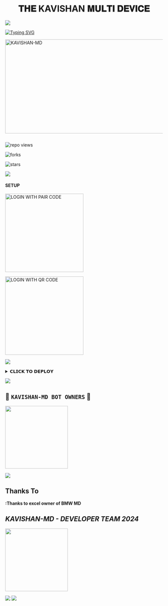 <h1 align="center"> 𝐓𝐇𝐄 KAVISHAN 𝐌𝐔𝐋𝐓𝐈 𝐃𝐄𝐕𝐈𝐂𝐄  </h1>
<p align="center">  

<a><img src='https://i.imgur.com/LyHic3i.gif'/></a>
  
<a href="https://git.io/typing-svg"><img src="https://readme-typing-svg.demolab.com?font=Black+Ops+One&size=50&pause=1000&color=F70707&center=true&width=910&height=100&lines=CREATED+BY+KAVISHAN;RELEASED+20.7.2024;RELEASED+TIME+5.30" alt="Typing SVG" /></a>
  </p>
    <img alt="KAVISHAN-MD" width="700" height="300" src="https://telegra.ph/file/1a012e52413ecc4034e44.jpg">
<p align="center">
<p align="center">
<a href="https://github.com/Kavishan0/KAVISHAN-MD"><img></a> 
<p/>

![repo views](https://hits.seeyoufarm.com/api/count/incr/badge.svg?url=https%3A%2F%2Fgithub.com%2FKavishan0%2FKAVISHAN-MD&count_bg=%23F70707&title_bg=%23555555&icon=gitpod.svg&icon_color=%23F70707&title=Views&edge_flat=false)

![forks](https://img.shields.io/github/forks/Kavishan0/KAVISHAN-MD?label=Forks&style=social)

![stars](https://img.shields.io/github/stars/Kavishan0/KAVISHAN-MD?style=social)
  
<a><img src='https://i.imgur.com/LyHic3i.gif'/></a>

#### SETUP 

    
<a href="https://kavishan-md-session.onrender.com/pair"><img src="https://img.shields.io/badge/LOGIN%20WITH-PAIR%20CODE-black" alt="LOGIN WITH PAIR CODE" width="250"></a>

 



<a href="https://kavishan-md-session.onrender.com/qr"><img src="https://img.shields.io/badge/LOGIN%20WITH-QR%20CODE-black" alt="LOGIN WITH QR CODE" width="250"></a>
<br>


<a><img src='https://i.imgur.com/LyHic3i.gif'/></a>

<details>
<summary>𝗖𝗟𝗜𝗖𝗞 𝗧𝗢 𝗗𝗘𝗣𝗟𝗢𝗬</summary>


## DEPLOY TO HEROKU

1. If you don't have an account in Heroku, create one.
    <br>
    <a href='https://signup.heroku.com/' target="_blank"><img alt='Heroku' src='https://img.shields.io/badge/-Create-black?style=for-the-badge&logo=heroku&logoColor=red'/></a>
2. Now deploy.
    <br>
    <a href='https://dashboard.heroku.com/new?template=https://github.com/Kavishan0/KAVISHAN-MD' target="_blank"><img alt='DEPLOY' src='https://img.shields.io/badge/-DEPLOY-black?style=for-the-badge&logo=heroku&logoColor=red'/></a>

    ## DEPLOY TO REPLIT

1. If you don't have an account in Replit, create one.
    <br>
    <a href='https://replit.com/signup/' target="_blank"><img alt='Replit' src='https://img.shields.io/badge/-Create-black?style=for-the-badge&logo=replitt&logoColor=red'/></a>
2. Now deploy.
    <br>
    <a href='-' target="_blank"><img alt='DEPLOY' src='https://img.shields.io/badge/-DEPLOY-black?style=for-the-badge&logo=replit&logoColor=red'/></a>
    

</details>


<a><img src='https://i.imgur.com/LyHic3i.gif'/></a>
## 👑 **`KAVISHAN-MD BOT OWNERS`** 👑


   <a href="https://github.com/Kavishan0/"><img src="https://telegra.ph/file/c653b08bd6bb19bf1aafc.jpg" width=200 height=200></a>   

<a><img src='https://i.imgur.com/LyHic3i.gif'/></a>
## Thanks To 

**:Thanks to excel owner of BMW MD**

##  *KAVISHAN-MD - DEVELOPER TEAM* *2024*  

<a href="https://github.com/ibrahimaitech/"><img src="https://telegra.ph/file/1116f437851fb53676c6d.jpg" width=200 height=200></a>
  
<a><img src='https://i.imgur.com/LyHic3i.gif'/></a>
<a><img src='https://i.imgur.com/LyHic3i.gif'/></a>
